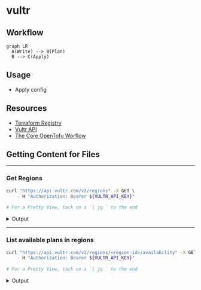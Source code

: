 # vultr

## Workflow
```mermaid
graph LR
  A(Write) --> B(Plan)
  B --> C(Apply)
```


## Usage
- Apply config







## Resources
- [Terraform Registry](https://registry.terraform.io/providers/vultr/vultr/latest/docs/resources/instance#import)
- [Vultr API](https://www.vultr.com/api/)
- [The Core OpenTofu Worflow](https://opentofu.org/docs/intro/core-workflow)

## Getting Content for Files

---

### Get Regions
```sh
curl "https://api.vultr.com/v2/regions" -X GET \
    - H "Authorization: Bearer ${VULTR_API_KEY}"
    
# For a Pretty View, tack on a `| jq ` to the end
```

<details>
<Summary> Output</Summary>
```txt
{
  "regions": [
    {
      "id": "ams",
      "city": "Amsterdam",
      "country": "NL",
      "continent": "Europe",
      "options": [
        "ddos_protection",
        "block_storage_storage_opt",
        "block_storage_high_perf",
        "load_balancers",
        "kubernetes"
      ]
    },
    ...
    ],
    ....
}
```
</details>

---

### List available plans in regions
```sh
curl "https://api.vultr.com/v2/regions/<region-id>/availability" -X GET \
    - H "Authorization: Bearer ${VULTR_API_KEY}"
    
# For a Pretty View, tack on a `| jq ` to the end
```

<details>
<Summary> Output</Summary>
```txt
{
  "available_plans": [
    "vbm-4c-32gb",
    "vbm-6c-32gb",
    "vc2-1c-1gb",
    "vc2-1c-2gb",
    "vc2-2c-2gb",
    "vc2-2c-4gb",
    "vc2-4c-8gb",
    ...
    ]
}
```
</details>
